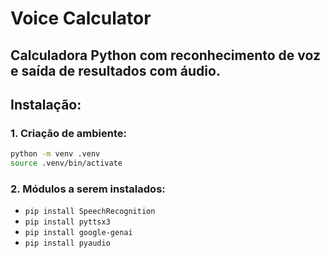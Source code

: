 # Voice Calculator
## Calculadora Python com reconhecimento de voz e saída de resultados com áudio.

## Instalação:
### 1. Criação de ambiente:
```bash
python -m venv .venv
source .venv/bin/activate
```
### 2. Módulos a serem instalados:
  - `pip install SpeechRecognition`
  - `pip install pyttsx3`
  - `pip install google-genai`
  - `pip install pyaudio`
